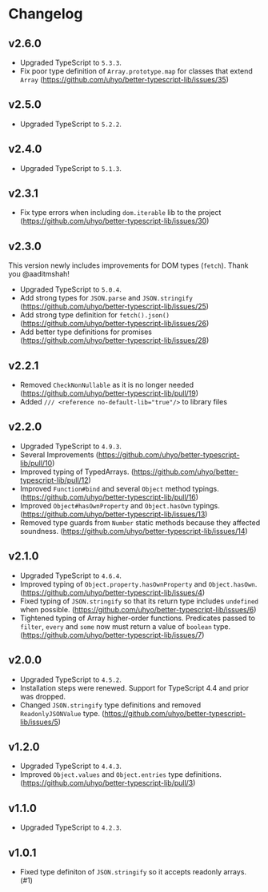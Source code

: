 # Changelog

## v2.6.0

- Upgraded TypeScript to `5.3.3`.
- Fix poor type definition of `Array.prototype.map` for classes that extend `Array` (https://github.com/uhyo/better-typescript-lib/issues/35)

## v2.5.0

- Upgraded TypeScript to `5.2.2`.

## v2.4.0

- Upgraded TypeScript to `5.1.3`.

## v2.3.1

- Fix type errors when including `dom.iterable` lib to the project (https://github.com/uhyo/better-typescript-lib/issues/30)

## v2.3.0

This version newly includes improvements for DOM types (`fetch`). Thank you @aaditmshah!

- Upgraded TypeScript to `5.0.4`.
- Add strong types for `JSON.parse` and `JSON.stringify` (https://github.com/uhyo/better-typescript-lib/issues/25)
- Add strong type definition for `fetch().json()` (https://github.com/uhyo/better-typescript-lib/issues/26)
- Add better type definitions for promises (https://github.com/uhyo/better-typescript-lib/issues/28)

## v2.2.1

- Removed `CheckNonNullable` as it is no longer needed (https://github.com/uhyo/better-typescript-lib/pull/19)
- Added `/// <reference no-default-lib="true"/>` to library files

## v2.2.0

- Upgraded TypeScript to `4.9.3`.
- Several Improvements (https://github.com/uhyo/better-typescript-lib/pull/10)
- Improved typing of TypedArrays. (https://github.com/uhyo/better-typescript-lib/pull/12)
- Improved `Function#bind` and several `Object` method typings. (https://github.com/uhyo/better-typescript-lib/pull/16)
- Improved `Object#hasOwnProperty` and `Object.hasOwn` typings. (https://github.com/uhyo/better-typescript-lib/issues/13)
- Removed type guards from `Number` static methods because they affected soundness. (https://github.com/uhyo/better-typescript-lib/issues/14)

## v2.1.0

- Upgraded TypeScript to `4.6.4`.
- Improved typing of `Object.property.hasOwnProperty` and `Object.hasOwn`. (https://github.com/uhyo/better-typescript-lib/issues/4)
- Fixed typing of `JSON.stringify` so that its return type includes `undefined` when possible. (https://github.com/uhyo/better-typescript-lib/issues/6)
- Tightened typing of Array higher-order functions. Predicates passed to `filter`, `every` and `some` now must return a value of `boolean` type. (https://github.com/uhyo/better-typescript-lib/issues/7)

## v2.0.0

- Upgraded TypeScript to `4.5.2`.
- Installation steps were renewed. Support for TypeScript 4.4 and prior was dropped.
- Changed `JSON.stringify` type definitions and removed `ReadonlyJSONValue` type. (https://github.com/uhyo/better-typescript-lib/issues/5)

## v1.2.0

- Upgraded TypeScript to `4.4.3`.
- Improved `Object.values` and `Object.entries` type definitions. (https://github.com/uhyo/better-typescript-lib/pull/3)

## v1.1.0

- Upgraded TypeScript to `4.2.3`.

## v1.0.1

- Fixed type definiton of `JSON.stringify` so it accepts readonly arrays. (#1)
